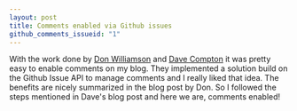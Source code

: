 ```yaml
---
layout: post
title: Comments enabled via Github issues
github_comments_issueid: "1"
---
```


With the work done by [Don Williamson](http://donw.io/post/github-comments/ "Replacing Disqus with Github Comments") and [Dave Compton](https://dc25.github.io/myBlog/2017/06/24/using-github-comments-in-a-jekyll-blog.html "Using Github comments in a Jekyll blog") it was pretty easy to enable comments on my blog.
They implemented a solution build on the Github Issue API to manage comments and I really liked that idea. The benefits are nicely summarized in the blog post by Don.
So I followed the steps mentioned in Dave's blog post and here we are, comments enabled!